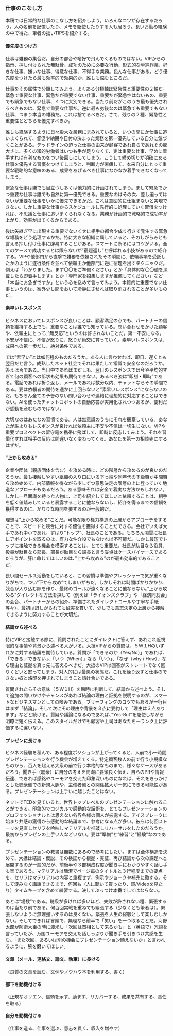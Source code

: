 ### 仕事のこなし方

本稿では日常的な仕事のこなし方を紹介しよう。いろんなコツが存在するだろう。人の名前を記憶したり、メモを駆使したりする人も居ろう。長いお勤め経験の中で得た、筆者の拙いTIPSを紹介する。  

#### 優先度のつけ方  

仕事は雑務の集合だ。自分の都合や嗜好で飛んでくるものではない。VIPからの指示、押し付けられた無駄骨、成功のために必要な行動、形式的な単純作業、好きな仕事、嫌いな仕事、得意な仕事、不得手な業務。色んな仕事がある。どう優先度をつけたら最も効率的で効果的か、誰しも悩むところだ。

仕事をその属性で分類してみよう。よくある分類軸は緊急性と重要性の２軸だ。緊急で重要な仕事、緊急だが重要でない仕事、重要だが緊急性はないもの、重要でも緊急でもない仕事、４つに大別できる。当たり前だがこのうち最も優先されるべきものは、緊急で重要な仕事だ。逆に最も劣後なのは緊急でも重要でもない仕事、つまり本当の雑務だ。これは捨てるべきだ。さて、残りの２種、緊急性と重要性とどちらを優先すべきか。

誰しも経験するように日々膨大な業務にまみれていると、いつの間にか仕事に追いまくられて、督促や納期や日付の決まった業務を第一優先している自分に気づくことがある。デッドラインの迫った仕事の由来が顧客であれ自らであれその膨大さに、多くの知的労働者はいつも手が足りなくて、実は重要な仕事、早めに着手すれば有利なものをつい後回しにしてしまう。こうして締め切りが明確にある仕事を優先する習慣をつけてしまうと、判断力が麻痺して、本来自分にとって重要な戦略的な意味のある、成果をあげるべき仕事になかなか着手できなくなってしまう。  

緊急な仕事は嫌でも目立つし多くは他力的に計画されてしまう。まして緊急でかつ重要な仕事は誰でも自然に第一優先できる。重要なのはその次、差し迫ってはないが重要な仕事をいかに優先できるかだ。これは意図的に仕組まないと実現できない。しかし重要な仕事からスケジュールし先行的に処理していく習慣をつければ、不思議と仕事に追いまくられなくなる。業務が計画的で戦略的で成功率が上がり、効率が出てくるからである。  

後は矢継ぎ早に出現する重要でないくせに相手の都合や成り行きで発生する緊急な雑務をどう処理するかだ。特に大きな組織に属していると、そのしがらみとも言える押し付け仕事に辟易することがある。スマートに断るにはコツがいる。全てのケースで成功するとは限らないが”宿題返し”と呼ばれる小技があるので紹介する。VIPや他部門から直撃で雑務を依頼されたその瞬間に、依頼事項を受託したかのように遂行条件を並べて依頼主か他部門に逆に宿題を出すテクニックだ。例えば「わかりました。まず〇〇をご準備ください」とか「具体的な〇〇値を頂戴したら即着手します」とか「専門家を招集しますが推薦してください」など「本当にお急ぎですか」という心を込めて言ってみよう。本質的に重要でない仕事というのは、案外少し間をおいて冷静にさせれば取り消されることが多いものだ。  

#### 素早いレスポンス  

ビジネスにおいてレスポンスが良いことは、顧客満足の点でも、パートナーの信頼を維持する上でも、重要なことは誰でも知っている。問い合わせをかけた顧客や、依頼主にとって、”無反応”というのは許されないことだ。第一不安になる。不安が不信に、不信が怒りに、怒りが絶交に育っていく。素早いレスポンスは、成果への第一歩だし、絶対条件である。  

では”素早い”とは如何程のものだろうか。ある人に言わせれば、即日、遅くとも翌日だと言う。成熟したネット社会でそれは果たして常識で安全なのだろうか。答えは否である。当日中であればまだしも、翌日のレスポンスでは今や平均的すぎて何の顧客への訴求も効果も期待できない。あるべき姿は”即刻・即時”である。電話であれば折り返し、メールであれば数分以内、チャットならその瞬間である。要は依頼者の期待を遥かに上回らないと”素早いレスポンス”にならないのだ。もちろん全ての予告のない問い合わせや連絡に理想的に対応することはできない。AIを使ったチャットロボットの自動応答が実用化されつつあるが、便利だが感動を産むものではない。  

大切なのはあたなの習慣である。人は無意識のうちにそれを観察している。あなたが誰よりもレスポンスが良ければ依頼主に不安や不信は一切生じない。VIPや重要プロスペクトの留守電を携帯に飛ばして、即時に反応してみよう。それを習慣化すれば相手の反応は間違いなく変わってくる。あなたを第一の相談先にするはずだ。

#### ”上から攻める”  

企業や団体（親族団体を含む）を攻める時に、どの階層から攻めるのが良いのだろうか。最も接触しやすい組織の入り口にいる下っ端や同年代の下級職か中間職ら攻め始めて、内部情報を得ながら少しずつ意思決定の階層の上に登っていく地道なアプローチもあるだろう。ある意味それは安全で着実な方法かもしれない。しかし一旦面識を持った人物に、上司を紹介してほしいと依頼することは、相手を低く値踏みしていると暴露することに他ならないし、紹介を得るまでの信頼を獲得するのに、かなりな時間を要するのが一般的だ。  

理想は”上から攻める”ことだ。可能な限り権力構造の上層からアプローチをすることで、スピードと競合に対する優位を獲得することだできる。会社でいえば大手であれ中小であれ、ずばり”トップ”、社長のことである。もちろん闇雲に社長にアポイントを取るのは、有力な仲介役でもなければ不可能だ。しかし最短でトップに接触できる機会を模索することは、とても重要だ。社長が駄目なら役員、役員が駄目なら部長、部長が駄目なら課長と言う妥協はケースバイケースであるだろうが、肝に命じてほしいのは、”上から攻める”のが最も効率的であることだ。  

長い間セールス活動をしていると、この習慣は準備やプレッシャーで気が重くなりがちで、つい”下から攻め”てしまいがちだ。しかしそれは時間ばかりかかり、競合が入り込む隙を作り、最終のゴールが遠くなることに他ならない。”上から攻める”ダイレクトな方法を探して（例えば「ライオンズクラブ」や「経済同友会」の会合、パートナーからの紹介、準備されたダイレクトコールや丁寧な手紙等々）、最初は訝しがられても誠実を貫いて、少しでも意志決定の上層から接触できるように努力することが大切だ。  

#### 結論から述べる  

特にVIPと接触する際に、質問されたことにダイレクトに答えず、あれこれ近視眼的な事情や背景から述べる人がいる。大抵VIPからの質問は、５W１Hのいずれかに対する結論を期待している。質問が「できるのか（Yes/No）」であれば、「できる／できない」、「いつ（When）」なら「いつ」、「なぜ（why / How）」なら理由と証拠を真っ先に答えるべきだ。大抵のVIPは回答がストレートでなく回りくどいと怒ってしまう。対人的には最悪の状態だ。これを繰り返すと仕事のできない奴と烙印を押されてしまうこと請け合いである。  

質問されたらその意味（５W１H）を瞬時に判断して、結論から述べよう。そして追加の問いかけやチャンスがあれば結論の理由と証拠を説明するのが、スマートなビジネスマンとしての嗜みである。ブリーフィングのコツでもあるが一行目はまず「結論」。そして次にその理由や背景を３点に要約して「理由は３点あります」などと続ける。質疑や議論になるのであれば、”Yes-But"を駆使しながら明瞭に短く伝える。このスタイルだけでも顧客や上司はあなたを一ランク上に評価するに違いない。  

#### プレゼンに長ける  

ビジネス経験を積んで、ある程度ポジションが上がってくると、人前で小一時間プレゼンテーションを行う機会が増えてくる。特定顧客数人の前で行う小規模なものから、百人を超える大衆の前で行う本格的なものまで、様々なケースがあるだろう。聞き手（聴衆）に自分の考えを簡潔に要領良く伝え、自らのPRや情報伝達、できれば感銘やユーモアを交えた印象深いものになれば、それをきっかけとした聴衆側での新規人脈や、主催者側との関係拡大が一気にできる可能性がある。プレゼンテーションは上手いに越したことはない。  

ネットでTEDを見ていると、世界トップレベルのプレゼンテーションに触れることができる。印象的でロジカルで感動的な話術を、とてもプレゼンテーションのプロフェッショナルとは思えない各界各様の個人が披露する。アイスブレークに始まり共感の獲得から感動的な結論まで、参考になる点が多い。彼らは何回ストーリを見直しセリフを吟味しマテリアルを推敲しリハーサルをしたのだろうか。最初からプレゼンの上手い人などいない。要は”準備”と”練習”と”経験”なのである。  

プレゼンテーションの教書は無数にあるので参考にしたい。まずは全体構造を決めて、大抵は結論・仮説、その検証から根拠・実証、再び結論から次の課題へと展開するのが一般的だが、前後半や３部構成程度が聞き手にわかりやすく話し手も楽であろう。マテリアルは簡潔でページ毎のタイトルと３行程度までの要点を、セリフはマテリアルの内容と重複せず、例示やジョークや補完に徹する。そして淀みなく講話できるまで、何回も（人に聴いて貰ったり、鏡/Videoを見たり）タイムキープを含めて練習する。決してぶっつけ本番でしてはならない。  

あとは”場数”である。聴衆が多ければ多いほど、失敗が許されない程、緊張するのは当たり前である。何百回実戦を重ねても緊張する（少なくとも筆者は）。緊張しないように無理強いするのは良くない。緊張を人生の経験として楽しむしかない。そしてできれば冒頭で、無理なら前半で「笑い」を一つ取ることだ。河野太郎が防衛大臣の時に渡米し「次回は首相として来るかも」と（英語で）冗談を言っていたが、万国ユーモアを交えた話しっぷりが聞き手を引きつけ共感を生む。「また次回、あるいは別の機会にプレゼンテーション願えないか」と言われるように、腕を磨いてほしい。    

#### 文章（メール、連絡文、論文、執筆）に長ける  

（良質の文章を読む、文例やノウハウ本を利用する、書く）  

#### 部下を動機付ける  

（正規なオリエン、信頼を示す、励ます、リカバーする、成果を共有する、責任を取る）

#### 自分を動機付ける  

（仕事を造る、仕事を選ぶ、意志を貫く、収入を増やす）  